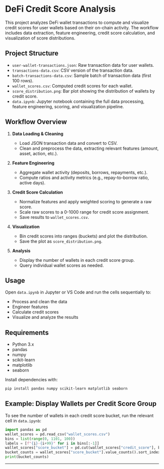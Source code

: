 # DeFi Credit Score Analysis

This project analyzes DeFi wallet transactions to compute and visualize credit scores for user wallets based on their on-chain activity. The workflow includes data extraction, feature engineering, credit score calculation, and visualization of score distributions.

## Project Structure

- `user-wallet-transactions.json`: Raw transaction data for user wallets.
- `transactions-data.csv`: CSV version of the transaction data.
- `batch-transactions-data.csv`: Sample batch of transaction data (first 100 rows).
- `wallet_scores.csv`: Computed credit scores for each wallet.
- `score_distribution.png`: Bar plot showing the distribution of wallets by credit score.
- `data.ipynb`: Jupyter notebook containing the full data processing, feature engineering, scoring, and visualization pipeline.

## Workflow Overview

1. **Data Loading & Cleaning**
   - Load JSON transaction data and convert to CSV.
   - Clean and preprocess the data, extracting relevant features (amount, asset, action, etc.).

2. **Feature Engineering**
   - Aggregate wallet activity (deposits, borrows, repayments, etc.).
   - Compute ratios and activity metrics (e.g., repay-to-borrow ratio, active days).

3. **Credit Score Calculation**
   - Normalize features and apply weighted scoring to generate a raw score.
   - Scale raw scores to a 0-1000 range for credit score assignment.
   - Save results to `wallet_scores.csv`.

4. **Visualization**
   - Bin credit scores into ranges (buckets) and plot the distribution.
   - Save the plot as `score_distribution.png`.

5. **Analysis**
   - Display the number of wallets in each credit score group.
   - Query individual wallet scores as needed.

## Usage

Open `data.ipynb` in Jupyter or VS Code and run the cells sequentially to:
- Process and clean the data
- Engineer features
- Calculate credit scores
- Visualize and analyze the results

## Requirements

- Python 3.x
- pandas
- numpy
- scikit-learn
- matplotlib
- seaborn

Install dependencies with:

```bash
pip install pandas numpy scikit-learn matplotlib seaborn
```

## Example: Display Wallets per Credit Score Group

To see the number of wallets in each credit score bucket, run the relevant cell in `data.ipynb`:

```python
import pandas as pd
wallet_scores = pd.read_csv("wallet_scores.csv")
bins = list(range(0, 1101, 100))
labels = [f"{i}-{i+99}" for i in bins[:-1]]
wallet_scores["score_bucket"] = pd.cut(wallet_scores["credit_score"], bins=bins, labels=labels, right=False)
bucket_counts = wallet_scores["score_bucket"].value_counts().sort_index()
print(bucket_counts)
```

---
